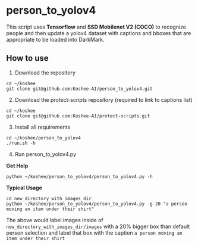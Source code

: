 # person_to_yolov4

This script uses **Tensorflow** and **SSD Mobilenet V2 (COCO)** to recognize
people and then update a yolov4 dataset with captions and bboxes that are
appropriate to be loaded into DarkMark.

## How to use
1. Download the repository
```
cd ~/koshee
git clone git@github.com:Koshee-AI/person_to_yolov4.git
```

2. Download the protect-scripts repository (required to link to captions list)

```
cd ~/koshee
git clone git@github.com:Koshee-AI/protect-scripts.git
```

3. Install all requirements

```
cd ~/koshee/person_to_yolov4
./run.sh -h
```

4. Run person_to_yolov4.py

**Get Help**
```
python ~/koshee/person_to_yolov4/person_to_yolov4.py -h
```

**Typical Usage**
```
cd new_directory_with_images_dir
python ~/koshee/person_to_yolov4/person_to_yolov4.py -g 20 "a person moving an item under their shirt"
```

The above would label images inside of `new_directory_with_images_dir/images` with a 20% bigger box
than default person selection and label that box with the caption `a person moving an item under their shirt`